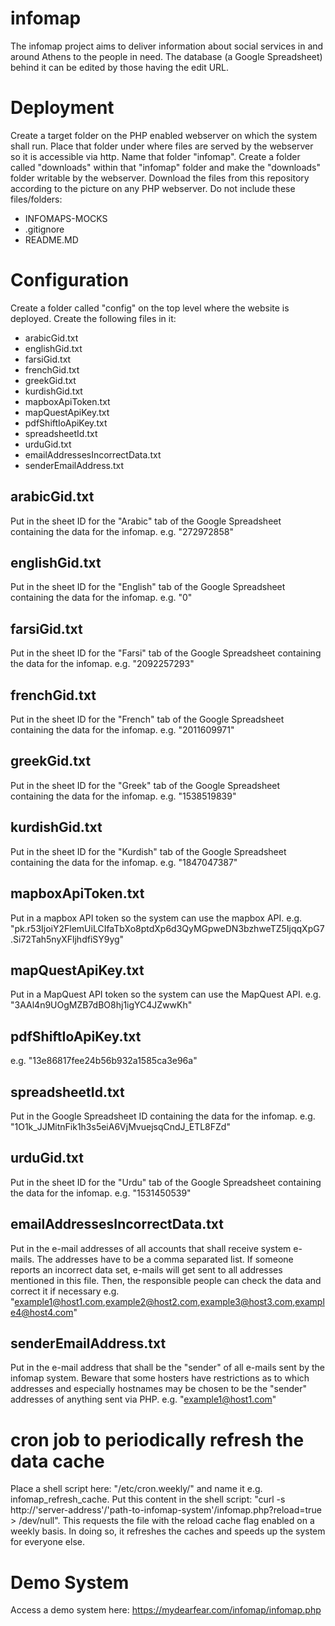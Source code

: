 # infomap
The infomap project aims to deliver information about social services in and around Athens to the people in need.
The database (a Google Spreadsheet) behind it can be edited by those having the edit URL.

# Deployment
Create a target folder on the PHP enabled webserver on which the system shall run.
Place that folder under where files are served by the webserver so it is accessible via http.
Name that folder "infomap".
Create a folder called "downloads" within that "infomap" folder and make the "downloads" folder writable by the webserver.
Download the files from this repository according to the picture on any PHP webserver.
Do not include these files/folders:
 - INFOMAPS-MOCKS
 - .gitignore
 - README.MD
 
# Configuration
Create a folder called "config" on the top level where the website is deployed.
Create the following files in it:
 - arabicGid.txt
 - englishGid.txt
 - farsiGid.txt
 - frenchGid.txt
 - greekGid.txt
 - kurdishGid.txt
 - mapboxApiToken.txt
 - mapQuestApiKey.txt
 - pdfShiftIoApiKey.txt
 - spreadsheetId.txt
 - urduGid.txt
 - emailAddressesIncorrectData.txt
 - senderEmailAddress.txt
## arabicGid.txt
Put in the sheet ID for the "Arabic" tab of the Google Spreadsheet containing the data for the infomap.
e.g. "272972858"
## englishGid.txt
Put in the sheet ID for the "English" tab of the Google Spreadsheet containing the data for the infomap.
e.g. "0"
## farsiGid.txt
Put in the sheet ID for the "Farsi" tab of the Google Spreadsheet containing the data for the infomap.
e.g. "2092257293"
## frenchGid.txt
Put in the sheet ID for the "French" tab of the Google Spreadsheet containing the data for the infomap.
e.g. "2011609971"
## greekGid.txt
Put in the sheet ID for the "Greek" tab of the Google Spreadsheet containing the data for the infomap.
e.g. "1538519839"
## kurdishGid.txt
Put in the sheet ID for the "Kurdish" tab of the Google Spreadsheet containing the data for the infomap.
e.g. "1847047387"
## mapboxApiToken.txt
Put in a mapbox API token so the system can use the mapbox API.
e.g. "pk.r53IjoiY2FlemUiLCIfaTbXo8ptdXp6d3QyMGpweDN3bzhweTZ5IjqqXpG7.Si72Tah5nyXFljhdfiSY9yg"
## mapQuestApiKey.txt
Put in a MapQuest API token so the system can use the MapQuest API.
e.g. "3AAl4n9UOgMZB7dBO8hj1igYC4JZwwKh"
## pdfShiftIoApiKey.txt
e.g. "13e86817fee24b56b932a1585ca3e96a"
## spreadsheetId.txt
Put in the Google Spreadsheet ID containing the data for the infomap.
e.g. "1O1k_JJMitnFik1h3s5eiA6VjMvuejsqCndJ_ETL8FZd"
## urduGid.txt
Put in the sheet ID for the "Urdu" tab of the Google Spreadsheet containing the data for the infomap.
e.g. "1531450539"
## emailAddressesIncorrectData.txt
Put in the e-mail addresses of all accounts that shall receive system e-mails. The addresses have to be a comma separated list.
If someone reports an incorrect data set, e-mails will get sent to all addresses mentioned in this file. Then, the responsible people can check the data and correct it if necessary
e.g. "example1@host1.com,example2@host2.com,example3@host3.com,example4@host4.com"
## senderEmailAddress.txt
Put in the e-mail address that shall be the "sender" of all e-mails sent by the infomap system.
Beware that some hosters have restrictions as to which addresses and especially hostnames may be chosen to be the "sender" addresses of anything sent via PHP.
e.g. "example1@host1.com"

# cron job to periodically refresh the data cache
Place a shell script here: "/etc/cron.weekly/" and name it e.g. infomap_refresh_cache.
Put this content in the shell script:
"curl -s http://'server-address'/'path-to-infomap-system'/infomap.php?reload=true > /dev/null".
This requests the file with the reload cache flag enabled on a weekly basis.
In doing so, it refreshes the caches and speeds up the system for everyone else.

# Demo System
Access a demo system here: https://mydearfear.com/infomap/infomap.php
